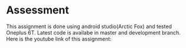 # Assessment
This assignment is done using android studio(Arctic Fox) and tested Oneplus 6T. Latest code is availabe in master and development branch. Here is the youtube link of this assignment:
